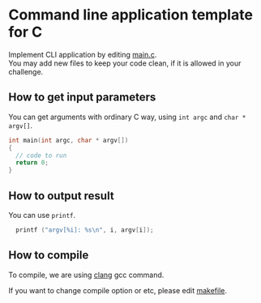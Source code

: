 # Command line application template for C

Implement CLI application by editing [main.c](src/main.c).  
You may add new files to keep your code clean, if it is allowed in your challenge.

## How to get input parameters
You can get arguments with ordinary C way, using `int argc` and `char * argv[]`.

```c
int main(int argc, char * argv[])
{
  // code to run
  return 0;
}
```

## How to output result
You can use `printf`.

``` c
  printf ("argv[%i]: %s\n", i, argv[i]);
```

## How to compile
To compile, we are using [clang](http://clang.llvm.org/) gcc command.

If you want to change compile option or etc, please edit [makefile](makefile).  
